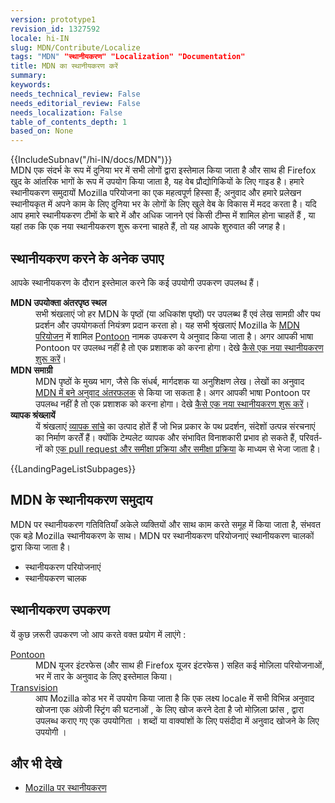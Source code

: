 ```yaml
---
version: prototype1
revision_id: 1327592
locale: hi-IN
slug: MDN/Contribute/Localize
tags: "MDN" "स्थानीयकरण" "Localization" "Documentation"
title: MDN का स्थानीयकरण करें
summary: 
keywords: 
needs_technical_review: False
needs_editorial_review: False
needs_localization: False
table_of_contents_depth: 1
based_on: None
---
```

<p>{{IncludeSubnav("/hi-IN/docs/MDN")}}<br />
 MDN एक संदर्भ के रूप में दुनिया भर में सभी लोगों द्वारा इस्तेमाल किया जाता है और साथ ही Firefox <span class="short_text" id="result_box" lang="hi" tabindex="-1"><span class="alt-edited">खुद के आंतरिक भागों के रूप में</span></span> उपयोग किया जाता है, यह वेब प्रौद्योगिकियों के लिए गाइड है। हमारे स्थानीयकरण समुदायों Mozilla परियोजना का एक महत्वपूर्ण हिस्सा हैं; अनुवाद और हमारे प्रलेखन स्थानीयकृत में अपने काम के लिए दुनिया भर के लोगों के लिए खुले वेब के विकास में मदद करता है। यदि आप हमारे स्थानीयकरण टीमों के बारे में और अधिक जानने&nbsp;एवं किसी टीम्स में शामिल होना चाहतें हैं , या यहां तक ​​कि एक नया स्थानीयकरण शुरू करना चाहते हैं, तो यह आपके शुरुवात की जगह है।</p>

<h2 id="स्थानीयकरण_करने_के_अनेक_उपाए">स्थानीयकरण करने के अनेक उपाए</h2>

<p>आपके स्थानीयकरण के दौरान इस्तेमाल करने कि कई उपयोगी उपकरण उपलब्ध हैं।</p>

<dl>
 <dt><strong>MDN उपयोक्ता अंतरपृष्ठ स्थल </strong></dt>
 <dd>सभी श्रंखलाएं जो हर MDN के पृष्ठों (या अधिकांश पृष्ठों) पर उपलब्थ हैं एवं लेख सामग्री और पथ प्रदर्शन और उपयोगकर्ता नियंत्रण प्रदान करता हो। यह सभी श्रृंखलाएं Mozilla के <a href="https://pontoon.mozilla.org/projects/mdn/">MDN परियोजन</a> में शामिल <a href="/hi-IN/docs/Mozilla/Localization/Localizing_with_Pontoon">Pontoon</a> नामक उपकरण ये अनुवाद किया जाता है। अगर आपकी भाषा Pontoon पर उपलब्ध नहीं है तो एक प्रशाशक को करना होगा। देखे <a href="/hi-IN/docs/MDN/Contribute/Localize/Starting_a_localization">कैसे एक नया स्थानीयकरण शुरू करें</a>।</dd>
 <dt><strong>MDN समाग्री </strong></dt>
 <dd>MDN पृष्ठों के मुख्य भाग, जैसे कि संधर्ब, मार्गदशक या अनुशिक्षण लेख। लेखों का अनुवाद <a href="/hi-IN/docs/MDN/Contribute/Localize/Translating_pages">MDN में बने अनुवाद अंतरफलक</a> से किया जा सकता है। अगर आपकी भाषा Pontoon पर उपलब्ध नहीं है तो एक प्रशाशक को करना होगा। देखे <a href="/hi-IN/docs/MDN/Contribute/Localize/Starting_a_localization">कैसे एक नया स्थानीयकरण शुरू करें</a>।</dd>
 <dt><strong>व्यापक श्रंख्लायें </strong></dt>
 <dd>यें श्रंखलाएं <a href="/hi-IN/docs/MDN/Contribute/Structures/Macros">व्यापक सांचे</a> का उत्पाद होतें हैं जो भिन्न प्रकार के पथ प्रदर्शन, संदेशों उत्पन्न संरचनाएं का निर्माण करतेँ हैं। <span id="result_box" lang="hi" tabindex="-1"><span>क्योंकि टेम्पलेट व्यापक और संभावित विनाशकारी प्रभाव हो सकते हैं, परिवर्तनों को&nbsp;</span></span><a href="/hi-IN/docs/MDN/Contribute/Tools/Template_editing">एक pull request और समीक्षा प्रक्रिया</a><span lang="hi" tabindex="-1"><span><a href="/hi-IN/docs/MDN/Contribute/Tools/Template_editing"> और समीक्षा प्रक्रिया</a> के माध्यम से </span></span>भेजा जाता है।</dd>
</dl>

<p>{{LandingPageListSubpages}}</p>

<h2 id="MDN_के_स्थानीयकरण_समुदाय">MDN के स्थानीयकरण समुदाय</h2>

<p>MDN पर स्थानीयकरण गतिवितियाँ अकेले व्यक्तियों और साथ काम करते समूह में किया जाता है, संभवत एक बड़े Mozilla स्थानीयकरण के साथ।&nbsp;MDN पर स्थानीयकरण परियोजनाएं स्थानीयकरण चालकों द्वारा किया जाता है।</p>

<ul>
 <li>स्थानीयकरण परियोजनाएं</li>
 <li>स्थानीयकरण चालक</li>
</ul>

<h2 id="स्थानीयकरण_उपकरण">स्थानीयकरण उपकरण</h2>

<p>यें कुछ ज़रूरी उपकरण जो आप करते वक्त प्रयोग में लाएंगे :</p>

<dl>
 <dt><a href="/hi-IN/docs/Localizing_with 	&gt;	_Verbatim&quot; title=&quot;/en-US/docs/Mozilla/Localization/Localizing_with_Pontoonn">Pontoon</a></dt>
 <dd>MDN यूजर इंटरफेस (और साथ ही Firefox यूजर इंटरफेस ) सहित कई मोज़िला परियोजनाओं, भर में तार के अनुवाद के लिए इस्तेमाल किया।</dd>
 <dt><a href="http://transvision.mozfr.org/" title="http://transvision.mozfr.org/">Transvision</a></dt>
 <dd>आप Mozilla कोड भर में उपयोग किया जाता है कि एक लक्ष्य locale में सभी विभिन्न अनुवाद खोजना एक अंग्रेजी स्ट्रिंग की घटनाओं , के लिए खोज करने देता है जो मोज़िला फ्रांस , द्वारा उपलब्ध कराए गए एक उपयोगिता । शब्दों या वाक्यांशों के लिए पसंदीदा में अनुवाद खोजने के लिए उपयोगी ।</dd>
</dl>

<h2 id="और_भी_देखे">और भी देखे</h2>

<ul>
 <li><a href="/hi-IN/docs/Mozilla/Localization/">Mozilla पर स्थानीयकरण</a></li>
</ul>

